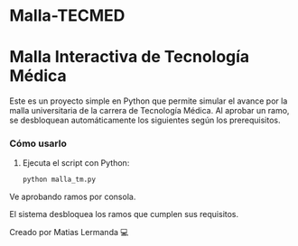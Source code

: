 # Malla-TECMED
# Malla Interactiva de Tecnología Médica

Este es un proyecto simple en Python que permite simular el avance por la malla universitaria de la carrera de Tecnología Médica. Al aprobar un ramo, se desbloquean automáticamente los siguientes según los prerequisitos.

### Cómo usarlo
1. Ejecuta el script con Python:
   ```bash
   python malla_tm.py
Ve aprobando ramos por consola.

El sistema desbloquea los ramos que cumplen sus requisitos.

Creado por Matias Lermanda 💻
